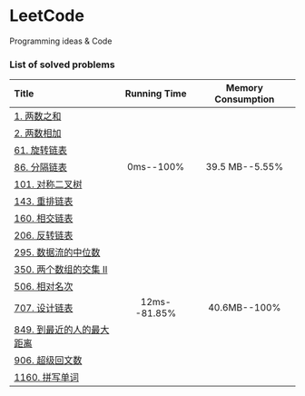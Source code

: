 # LeetCode
Programming ideas &amp; Code
### List of solved problems
| Title | Running Time | Memory Consumption |
|:-----|:-----:       |:-----:             |
| [1. 两数之和](src/Solution_1.java)                       |                |                           |            
| [2. 两数相加](src/Solution_2.java)                       |                |                           |        
| [61. 旋转链表](src/Solution_61.java)                     |                |                           |     
| [86. 分隔链表](src/Solution_86.java)                     | 0ms--100%      | 39.5 MB--5.55%            |     
| [101. 对称二叉树](src/Solution_101.java)                 |                |                           |     
| [143. 重排链表](src/Solution_143.java)                   |                |                           |     
| [160. 相交链表](src/Solution_160.java)                   |                |                           |     
| [206. 反转链表](src/Solution_206.java)                   |                |                           |     
| [295. 数据流的中位数](src/Solution_295.java)              |                |                           |     
| [350. 两个数组的交集 II](src/Solution_350.java)           |                |                           |     
| [506. 相对名次](src/Solution_506.java)                   |                |                           |
| [707. 设计链表](src/Solution_707.java)                   | 12ms--81.85%   | 40.6MB--100%              |  
| [849. 到最近的人的最大距离](src/Solution_849.java)        |                |                           |  
| [906. 超级回文数](src/Solution_849.java)                 |                |                           |  
| [1160. 拼写单词](src/Solution_1160.java)                 |                |                           |  
